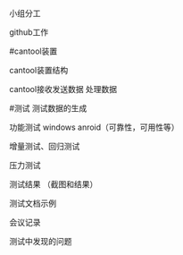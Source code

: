 
小组分工

github工作

#cantool装置

cantool装置结构

cantool接收发送数据 处理数据

#测试
测试数据的生成

功能测试
windows anroid（可靠性，可用性等）

增量测试、回归测试

压力测试

测试结果
（截图和结果）


测试文档示例

会议记录


测试中发现的问题


